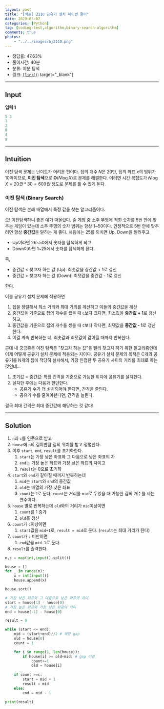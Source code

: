 ```yaml
---
layout: post
title: "[백준] 2110 공유기 설치 파이썬 풀이"
date: 2020-05-07
categories: [Python]
tag: [coding-test,algorithm,binary-search-algorithm]
comments: true
photos:
    - "../../images/bj2110.png"
---
```


* 정답률: 47.63%
* 풀이시간: 40분
* 분류: 이분 탐색
* 링크: [`[link]`](https://www.acmicpc.net/problem/2110){: target="_blank"}

----
## Input

**입력 1**

~~~~python
5 3
1
2
8
4
9
~~~~


---
## Intuition

이진 탐색 문제는 난이도가 어려운 편이다.
집의 개수 $N$은 20만, 집의 좌표 $x$의 범위가 10억이므로, **이진 탐색**으로 $\mathbf{O}(N\log X)$로 문제를 해결한다. 이러면 시간 복잡도가 $N\log X = 20만 * 30 = 600만$ 정도로 문제를 풀 수 있게 된다.


### 이진 탐색 (Binary Search)

이진 탐색은 본래 배열에서 특정 값을 찾는 알고리즘이다. 

오! 이진탐색하니 좋은 예가 떠올랐다. 술 게임 중 소주 뚜껑에 적힌 숫자를 5번 안에 맞추는 게임이 있는데 소주 뚜껑의 숫자 범위는 항상 1~50이다.
안정적으로 5번 안에 맞추려면 항상 **중간값**을 말하는 게 좋다. 처음에는 25를 외치면 Up, Down을 알려주고 
* Up이라면 26~50에서 숫자를 탐색하게 되고
* Down이라면 1~25에서 숫자를 탐색하게 된다.
  
즉, 
* 중간값 < 찾고자 하는 값 (Up): 최솟값을 중간값 + 1로 갱신
* 중간값 > 찾고자 하는 값 (Down): 최댓값을 중간값 - 1로 갱신

한다.



이를 공유기 설치 문제에 적용하면 
1. 집을 정렬해서 최소 거리와 최대 거리를 계산하고 이들의 중간값을 계산
2. 중간값을 기준으로 집의 개수를 셌을 때 `C`보다 크다면, 최소값을 **중간값 + 1**로 갱신하고,
3. 중간값을 기준으로 집의 개수를 셌을 때 `C`보다 작다면, 최댓값을 **중간값 - 1**로 갱신한다.
4. 이걸 계속 반복하는 데, 최솟값과 최댓값이 같아질 때까지 반복한다.


근데 내 궁금증은 이진 탐색은 "찾고자 하는 값"을 빨리 찾고자 하기 위한 알고리즘인데 이게 어떻게 공유기 설치 문제에 적용되는 지이다.
공유기 설치 문제의 목적은 C개의 공유기를 N개의 집에 적당히 설치해서, 가장 인접한 두 공유기 사이의 거리를 최대로 하는 것인데... 

1. 초기값 = 중간값: 특정 간격을 기준으로 가능한 위치에 공유기를 설치한다.
2. 설치한 후에는 다음과 판단한다.
   * 공유기 수가 더 설치되어야 한다면, 간격을 줄인다.
   * 공유기 수를 줄여야한다면, 간격을 늘린다.

결국 최대 간격은 최대 중간값에 해당하는 것 같다!



---
## Solution

1. `n`과 `c`를 인풋으로 받고
2. `house`에 `n`의 길이만큼 집의 위치를 받고 정렬한다.
3. 이후 `start`, `end`, `result`를 초기화한다. 
   1. `start`는 가장 낮은 좌표와 그 다음으로 낮은 좌표의 차
   2. `end`는 가장 높은 좌표와 가장 낮은 좌표의 차이고
   3. `result`는 0으로 초기화
4. `start`와 `end`가 같아질 때까지 반복하는데
   1. `mid`는 `start`와 `end`의 중간값
   2. `old`는 배열의 가장 낮은 좌표
   3. `count`는 1로 둔다. `count`는 거리를 `mid`로 두었을 때 가능한 집의 개수를 세는 변수이다.
5. `house` 별로 반복하는데 `old`와의 거리가 `mid`이상이면 
   1. `count`를 1 증가
   2. `old`를 갱신
6. `count`가 `c`이상이면
   1. `start`값을 `mid+1`로, `result = mid`로 둔다. (`result`는 최대 거리가 된다)
7. `count`가 `c` 미만이면
   1. `end`값을 `mid-1`로 둔다.
8. `result`를 출력한다.

```python
n,c = map(int,input().split())

house = []
for _ in range(n):
    x = int(input())
    house.append(x)

house.sort()

# 가장 낮은 좌표와 그 다음으로 낮은 좌표의 차이
start = house[1] - house[0]
# 가장 높은 좌표와 가장 낮은 좌표의 차이
end = house[-1] - house[0]

result = 0

while (start <= end):
    mid = (start+end)//2 # 해당 gap
    old = house[0]
    count = 1

    for i in range(1, len(house)):
        if house[i] >= old+mid: # gap 이상
            count+=1
            old = house[i]
    
    if count >=c:
        start = mid + 1
        result = mid
    else:
        end = mid - 1

print(result)
```
